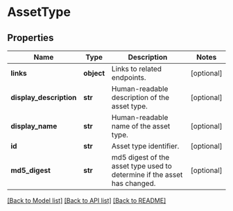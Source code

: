 # AssetType

## Properties
Name | Type | Description | Notes
------------ | ------------- | ------------- | -------------
**links** | **object** | Links to related endpoints. | [optional] 
**display_description** | **str** | Human-readable description of the asset type. | [optional] 
**display_name** | **str** | Human-readable name of the asset type. | [optional] 
**id** | **str** | Asset type identifier. | [optional] 
**md5_digest** | **str** | md5 digest of the asset type used to determine if the asset has changed. | [optional] 

[[Back to Model list]](../README.md#documentation-for-models) [[Back to API list]](../README.md#documentation-for-api-endpoints) [[Back to README]](../README.md)


